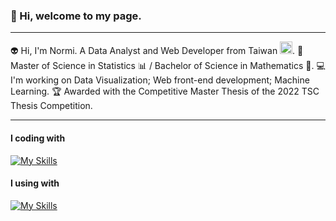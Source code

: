 ### :wave: Hi, welcome to my page.
<!--### 嗨 :wave:，歡迎來到我的 GitHub。-->
---
:alien: Hi, I'm  Normi. A Data Analyst and Web Developer from Taiwan <img src="https://hatscripts.github.io/circle-flags/flags/tw.svg" width="20">.
:book: Master of Science in Statistics :bar_chart: / Bachelor of Science in Mathematics :triangular_ruler:.
:computer: I'm working on Data Visualization; Web front-end development; Machine Learning.
:trophy: Awarded with the Competitive Master Thesis of the 2022 TSC Thesis Competition.

---
#### I coding with
[![My Skills](https://skillicons.dev/icons?i=py,r,tensorflow,mysql,matlab,md,js,html,css,flask,c,cpp,git&perline=6)](https://skillicons.dev)

#### I using with
[![My Skills](https://skillicons.dev/icons?i=vscode,github,discord,figma)](https://skillicons.dev)



<!--
**Normi-CYH/Normi-CYH** is a ✨ _special_ ✨ repository because its `README.md` (this file) appears on your GitHub profile.

Here are some ideas to get you started:

- 🔭 I’m currently working on ...
- 🌱 I’m currently learning ...
- 👯 I’m looking to collaborate on ...
- 🤔 I’m looking for help with ...
- 💬 Ask me about ...
- 📫 How to reach me: ...
- 😄 Pronouns: ...
- ⚡ Fun fact: ...
-->
